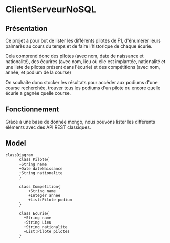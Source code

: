 # ClientServeurNoSQL

## Présentation

Ce projet à pour but de lister les différents pilotes de F1, d'énumérer leurs palmarès au cours du temps et de faire l'historique de chaque écurie.

Cela comprend donc des pilotes (avec nom, date de naissance et nationalité), des écurires (avec nom, lieu où elle est implantée, nationalité et une liste de pilotes présent dans l'écurie) et des compétitions (avec nom, année, et podium de la course)

On souhaite donc stocker les résultats pour accéder aux podiums d'une course recherchée, trouver tous les podiums d'un pilote ou encore quelle écurie a gagnée quelle course.

## Fonctionnement 

Grâce à une base de donnée mongo, nous pouvons lister les différents éléments avec des API REST classiques.


## Model

```mermaid
classDiagram
      class Pilote{
      +String name
      +Date dateNaissance
      +String nationalite
      }
      
      class Competition{
          +String name
          +Integer annee
          +List:Pilote podium
      }
      
      class Ecurie{
        +String name
        +String Lieu
        +String nationalite
        +List:Pilote pilotes
      }
```
